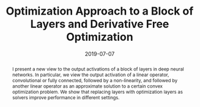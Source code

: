 ---
title:  Optimization Approach to a Block of Layers and Derivative Free Optimization

event: Eastern European Conference on Computer Vision (EECVC19)
event_url: https://eecvc.com/speakers-2019/

location: Odessa, Ukraine
# address:
#   street: 
#   city: 
#   region: 
#   postcode:
#   country: 

summary: 
abstract: I present a new view to the output activations of a block of layers in deep neural networks. In particular, we view the output activation of a linear operator, convolutional or fully connected, followed by a non-linearity, and followed by another linear operator as an approximate solution to a certain convex optimization problem. We show that replacing layers with optimization layers as solvers improve performance in different settings.

# Talk start and end times.
#   End time can optionally be hidden by prefixing the line with `#`.
date: '2019-07-07'
date_end: '2019-07-09'
all_day: false

# Schedule page publish date (NOT talk date).
publishDate: '2017-01-01'

authors: []
tags: []

# Is this a featured talk? (true/false)
featured: false

# image:
#   caption: 'Image credit: [**Unsplash**](https://unsplash.com/photos/bzdhc5b3Bxs)'
#   focal_point: Right

links:
# - icon: twitter
#   icon_pack: fab
#   name: Follow
#   url: https://twitter.com/georgecushen
url_code: ""
url_pdf: ""
url_slides: "https://drive.google.com/file/d/18FH05IYmhEVlG6WnTK1M8GyasuU_lCDF/view"
url_video: "https://www.youtube.com/watch?v=VLlmWDG_AOQ"

# # Markdown Slides (optional).
# #   Associate this talk with Markdown slides.
# #   Simply enter your slide deck's filename without extension.
# #   E.g. `slides = "example-slides"` references `content/slides/example-slides.md`.
# #   Otherwise, set `slides = ""`.
# slides: example

# # Projects (optional).
# #   Associate this post with one or more of your projects.
# #   Simply enter your project's folder or file name without extension.
# #   E.g. `projects = ["internal-project"]` references `content/project/deep-learning/index.md`.
# #   Otherwise, set `projects = []`.
# projects:
# - example
---